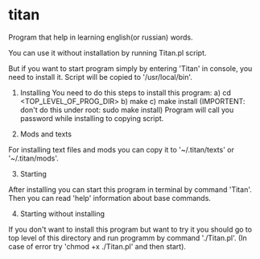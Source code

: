 titan
=====

Program that help in learning english(or russian) words.

You can use it without installation by running Titan.pl script.


But if you want to start program simply by entering 'Titan' in console,
you need to install it. Script will be copied to '/usr/local/bin'.

1. Installing
You need to do this steps to install this program:
a) cd <TOP_LEVEL_OF_PROG_DIR>
b) make
c) make install
  (IMPORTENT: don't do this under root: sudo make install)
  Program will call you password while installing to copying script.

2. Mods and texts

For installing text files and mods you can copy it to '~/.titan/texts' or
'~/.titan/mods'.

3. Starting

After installing you can start this program in terminal by command 'Titan'.
Then you can read 'help' information about base commands.

4. Starting without installing

If you don't want to install this program but want to try it you should
go to top level of this directory and run programm by command './Titan.pl'.
(In case of error try 'chmod +x ./Titan.pl' and then start).
